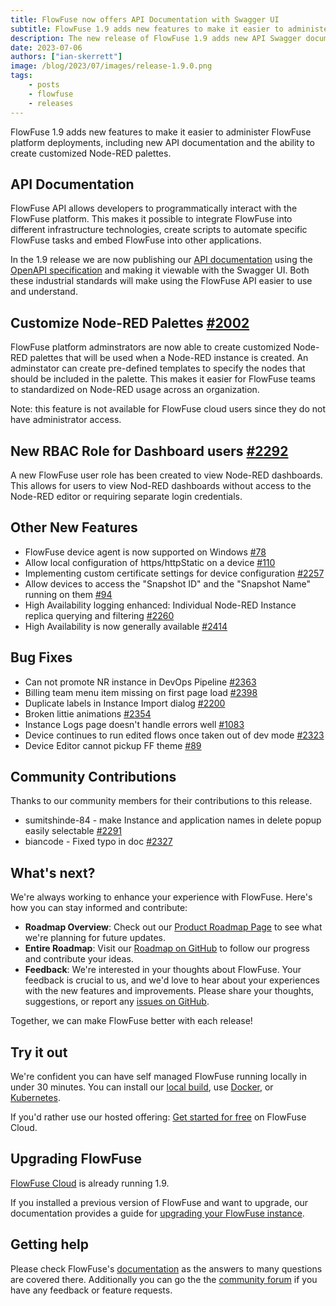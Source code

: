 ```yaml
---
title: FlowFuse now offers API Documentation with Swagger UI
subtitle: FlowFuse 1.9 adds new features to make it easier to administer FlowFuse
description: The new release of FlowFuse 1.9 adds new API Swagger documentation and the ability to customize Node-RED pallettes.
date: 2023-07-06 
authors: ["ian-skerrett"]
image: /blog/2023/07/images/release-1.9.0.png
tags:
    - posts
    - flowfuse
    - releases
---
```


FlowFuse 1.9 adds new features to make it easier to administer FlowFuse platform deployments, including new API documentation and the ability to create customized Node-RED palettes.

<!--more-->

## API Documentation
FlowFuse API allows developers to programmatically interact with the FlowFuse platform. This makes it possible to integrate FlowFuse into different infrastructure technologies, create scripts to automate specific FlowFuse tasks and embed FlowFuse into other applications.

In the 1.9 release we are now publishing our [API documentation](/docs/api/) using the [OpenAPI specification](https://swagger.io/specification/) and making it viewable with the Swagger UI. Both these industrial standards will make using the FlowFuse API easier to use and understand.


## Customize Node-RED Palettes  [#2002](https://github.com/FlowFuse/flowforge/issues/2002)

FlowFuse platform adminstrators are now able to create customized Node-RED palettes that will be used when a Node-RED instance is created. An adminstator can create pre-defined templates to specify the nodes that should be included in the palette. This makes it easier for FlowFuse teams to standardized on Node-RED usage across an organization.

Note: this feature is not available for FlowFuse cloud users since they do not have administrator access.


## New RBAC Role for Dashboard users [#2292](https://github.com/FlowFuse/flowforge/issues/1924)
A new FlowFuse user role has been created to view Node-RED dashboards. This allows for users to view Nod-RED dashboards without access to the Node-RED editor or requiring separate login credentials.

## Other New Features

- FlowFuse device agent is now supported on Windows [#78](https://github.com/FlowFuse/flowforge-device-agent/issues/78)
- Allow local configuration of https/httpStatic on a device [#110](https://github.com/FlowFuse/flowforge-device-agent/issues/110)
- Implementing custom certificate settings for device configuration [#2257](https://github.com/FlowFuse/flowforge/issues/2257)
- Allow devices to access the "Snapshot ID" and the "Snapshot Name" running on them [#94](https://github.com/FlowFuse/flowforge-device-agent/issues/94)
- High Availability logging enhanced: Individual Node-RED Instance replica querying and filtering [#2260](https://github.com/FlowFuse/flowforge/issues/2260)
- High Availability is now generally available [#2414](https://github.com/FlowFuse/flowforge/issues/2412)

## Bug Fixes

- Can not promote NR instance in DevOps Pipeline  [#2363](https://github.com/FlowFuse/flowforge/issues/2363)
- Billing team menu item missing on first page load [#2398](https://github.com/FlowFuse/flowforge/issues/2398)
- Duplicate labels in Instance Import dialog [#2200](https://github.com/FlowFuse/flowforge/issues/2200)
- Broken littie animations [#2354](https://github.com/FlowFuse/flowforge/issues/2354)
- Instance Logs page doesn't handle errors well [#1083](https://github.com/FlowFuse/flowforge/issues/1083)
- Device continues to run edited flows once taken out of dev mode [#2323](https://github.com/FlowFuse/flowforge/issues/2323)
- Device Editor cannot pickup FF theme [#89](https://github.com/FlowFuse/flowforge-device-agent/issues/89)

## Community Contributions

Thanks to our community members for their contributions to this release.

- sumitshinde-84 - make Instance and application names in delete popup easily selectable [#2291](https://github.com/FlowFuse/flowforge/pull/2291)
- biancode - Fixed typo in doc  [#2327](https://github.com/FlowFuse/flowforge/pull/2327)

## What's next?

We're always working to enhance your experience with FlowFuse. Here's how you can stay informed and contribute:

- **Roadmap Overview**: Check out our [Product Roadmap Page](/product/roadmap/) to see what we're planning for future updates.
- **Entire Roadmap**: Visit our [Roadmap on GitHub](https://github.com/orgs/flowforge/projects/5) to follow our progress and contribute your ideas.
- **Feedback**: We're interested in your thoughts about FlowFuse. Your feedback is crucial to us, and we'd love to hear about your experiences with the new features and improvements. Please share your thoughts, suggestions, or report any [issues on GitHub](https://github.com/FlowFuse/flowforge/issues/new/choose). 

Together, we can make FlowFuse better with each release!

## Try it out

We're confident you can have self managed FlowFuse running locally in under 30 minutes.
You can install our [local build](/docs/install/local/), use [Docker](/docs/install/docker/), or [Kubernetes](/docs/install/kubernetes/).

If you'd rather use our hosted offering: [Get started for free](https://app.flowforge.com/account/create) on FlowFuse Cloud.

## Upgrading FlowFuse

[FlowFuse Cloud](https://app.flowforge.com) is already running 1.9.

If you installed a previous version of FlowFuse and want to upgrade, our documentation provides a
guide for [upgrading your FlowFuse instance](/docs/upgrade/).

## Getting help

Please check FlowFuse's [documentation](/docs/) as the answers to many questions are covered there. Additionally you can go the the [community forum](https://community.flowfuse.com) if you have
any feedback or feature requests.
